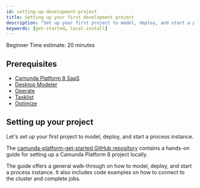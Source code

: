 ```yaml
---
id: setting-up-development-project
title: Setting up your first development project
description: "Set up your first project to model, deploy, and start a process instance."
keywords: [get-started, local-install]
---
```

<span class="badge badge--beginner">Beginner</span>
<span class="badge badge--medium">Time estimate: 20 minutes</span>

## Prerequisites

- [Camunda Platform 8 SaaS](https://camunda.io)
- [Desktop Modeler](https://camunda.com/download/modeler/)
- [Operate](/self-managed/operate-deployment/install-and-start.md)
- [Tasklist](/self-managed/tasklist-deployment/install-and-start.md)
- [Optimize](../components/optimize/what-is-optimize.md)

## Setting up your project

Let's set up your first project to model, deploy, and start a process instance.

The [camunda-platform-get-started GitHub repository](https://github.com/camunda/camunda-platform-get-started)
contains a hands-on guide for setting up a Camunda Platform 8 project locally.

The guide offers a general walk-through on how to model, deploy, and start a
process instance. It also includes code examples on how to connect to the
cluster and complete jobs.
